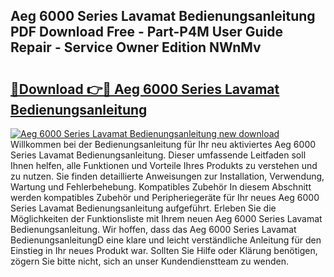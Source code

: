 ## Aeg 6000 Series Lavamat Bedienungsanleitung PDF Download Free - Part-P4M User Guide Repair - Service Owner Edition NWnMv

# <h2><a href="http://df1977.blite.top/?on=Aeg+6000+Series+Lavamat+Bedienungsanleitung">🔗Download 👉🔴 Aeg 6000 Series Lavamat Bedienungsanleitung</a></h2>

[![Aeg 6000 Series Lavamat Bedienungsanleitung new download](https://i.imgur.com/lujVjoI.png)](http://df1977.blite.top/?on=Aeg+6000+Series+Lavamat+Bedienungsanleitung)
Willkommen bei der Bedienungsanleitung für Ihr neu aktiviertes Aeg 6000 Series Lavamat Bedienungsanleitung. Dieser umfassende Leitfaden soll Ihnen helfen, alle Funktionen und Vorteile Ihres Produkts zu verstehen und zu nutzen. Sie finden detaillierte Anweisungen zur Installation, Verwendung, Wartung und Fehlerbehebung. Kompatibles Zubehör In diesem Abschnitt werden kompatibles Zubehör und Peripheriegeräte für Ihr neues Aeg 6000 Series Lavamat Bedienungsanleitung aufgeführt. Erleben Sie die Möglichkeiten der Funktionsliste mit Ihrem neuen Aeg 6000 Series Lavamat Bedienungsanleitung. Wir hoffen, dass das Aeg 6000 Series Lavamat BedienungsanleitungD eine klare und leicht verständliche Anleitung für den Einstieg in Ihr neues Produkt war. Sollten Sie Hilfe oder Klärung benötigen, zögern Sie bitte nicht, sich an unser Kundendienstteam zu wenden.
